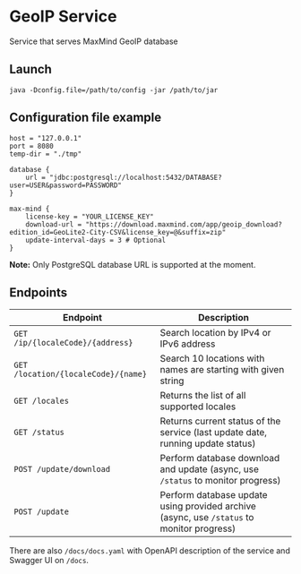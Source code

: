 # GeoIP Service

Service that serves MaxMind GeoIP database

## Launch

    java -Dconfig.file=/path/to/config -jar /path/to/jar 

## Configuration file example

    host = "127.0.0.1"
    port = 8080
    temp-dir = "./tmp"
    
    database {
        url = "jdbc:postgresql://localhost:5432/DATABASE?user=USER&password=PASSWORD"
    }
    
    max-mind {
        license-key = "YOUR_LICENSE_KEY"
        download-url = "https://download.maxmind.com/app/geoip_download?edition_id=GeoLite2-City-CSV&license_key=@&suffix=zip"
        update-interval-days = 3 # Optional
    }

**Note:** Only PostgreSQL database URL is supported at the moment.

## Endpoints

| Endpoint | Description |
|----------|-------------|
|`GET /ip/{localeCode}/{address}`|Search location by IPv4 or IPv6 address|
|`GET /location/{localeCode}/{name}`|Search 10 locations with names are starting with given string|
|`GET /locales`|Returns the list of all supported locales|
|`GET /status`|Returns current status of the service (last update date, running update status)|
|`POST /update/download`|Perform database download and update (async, use `/status` to monitor progress)|
|`POST /update`|Perform database update using provided archive (async, use `/status` to monitor progress)|

There are also `/docs/docs.yaml` with OpenAPI description of the service and Swagger UI on `/docs`.
